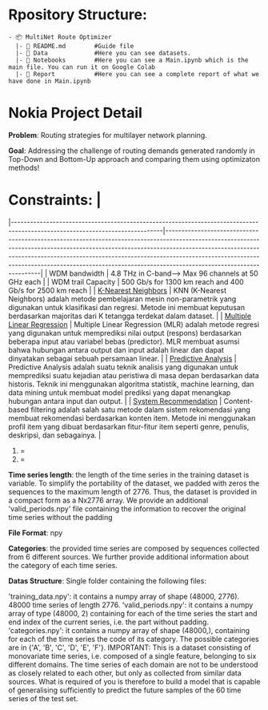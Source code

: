 
# Rpository Structure:
```
- 📦 MultiNet Route Optimizer
  |- 📄 README.md        #Guide file
  |- 📂 Data             #Here you can see datasets.
  |- 📂 Notebooks        #Here you can see a Main.ipynb which is the main file. You can run it on Google Colab
  |- 📂 Report           #Here you can see a complete report of what we have done in Main.ipynb
```


# Nokia Project Detail


**Problem**: Routing strategies for multilayer network
planning.

**Goal**: Addressing the challenge of routing demands generated randomly
in Top-Down and Bottom-Up approach and comparing them using optimizaton methods!

# Constraints:                                                                                                                                                                                                                                                                        |
|-----------------------------------------------------------------------------------------------------------------------------|---------------------------------------------------------------------------------------------------------------------------------------------------------------------------------------------------------------------------------------------------------------------------------------------------------------------------------------------------------------|
| WDM bandwidth   | 4.8 THz in C-band--> Max 96 channels at 50 GHz each                                                                                                                     |
| WDM trail Capacity                                | 500 Gb/s for 1300 km reach and 400 Gb/s for 2500 km reach |
| [K-Nearest Neighbors](https://github.com/phanatagama/Data-Science/tree/master/KNNpython-master)                              | KNN (K-Nearest Neighbors) adalah metode pembelajaran mesin non-parametrik yang digunakan untuk klasifikasi dan regresi. Metode ini membuat keputusan berdasarkan majoritas dari K tetangga terdekat dalam dataset.                                                                                                                                            |
| [Multiple Linear Regression](https://github.com/phanatagama/Data-Science/tree/master/ML_Multiple-Linear-Regression--master) | Multiple Linear Regression (MLR) adalah metode regresi yang digunakan untuk memprediksi nilai output (respons) berdasarkan beberapa input atau variabel bebas (predictor). MLR membuat asumsi bahwa hubungan antara output dan input adalah linear dan dapat dinyatakan sebagai sebuah persamaan linear.                                                      |
| [Predictive Analysis](https://github.com/phanatagama/Data-Science/tree/master/Predictive%20Analysis)                        | Predictive Analysis adalah suatu teknik analisis yang digunakan untuk memprediksi suatu kejadian atau peristiwa di masa depan berdasarkan data historis. Teknik ini menggunakan algoritma statistik, machine learning, dan data mining untuk membuat model prediksi yang dapat menangkap hubungan antara input dan output.                                    |
| [System Recommendation](https://github.com/phanatagama/Data-Science/tree/master/System%20Recommendation)                    | Content-based filtering adalah salah satu metode dalam sistem rekomendasi yang membuat rekomendasi berdasarkan konten item. Metode ini menggunakan profil item yang dibuat berdasarkan fitur-fitur item seperti genre, penulis, deskripsi, dan sebagainya.                                                                                                    |

1) =
2) = 


**Time series length**: the length of the time series in the training dataset is variable. To simplify the portability of the dataset, we padded with zeros the sequences to the maximum length of 2776. Thus, the dataset is provided in a compact form as a Nx2776 array. We provide an additional 'valid_periods.npy' file containing the information to recover the original time series without the padding

**File Format**: npy

**Categories**: the provided time series are composed by sequences collected from 6 different sources. We further provide additional information about the category of each time series.

**Datas Structure**: Single folder containing the following files:

'training_data.npy': it contains a numpy array of shape (48000, 2776). 48000 time series of length 2776.
'valid_periods.npy': it contains a numpy array of type (48000, 2) containing for each of the time series the start and end index of the current series, i.e. the part without padding.
'categories.npy': it contains a numpy array of shape (48000,), containing for each of the time series the code of its category. The possible categories are in {'A', 'B', 'C', 'D', 'E', 'F'}.
IMPORTANT: This is a dataset consisting of monovariate time series, i.e. composed of a single feature, belonging to six different domains. The time series of each domain are not to be understood as closely related to each other, but only as collected from similar data sources. What is required of you is therefore to build a model that is capable of generalising sufficiently to predict the future samples of the 60 time series of the test set.





